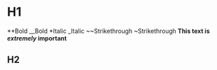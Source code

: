 # H1
**Bold 
__Bold
*Italic
_Italic
~~Strikethrough
~Strikethrough
**This text is _extremely_ important** 
## H2

